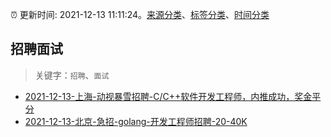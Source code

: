 :alarm_clock: 更新时间: 2021-12-13 11:11:24。[来源分类](../README.md)、[标签分类](../TAGS.md)、[时间分类](../TIMELINE.md)

## 招聘面试


> 关键字：`招聘`、`面试`



- [2021-12-13-上海-动视暴雪招聘-C/C++软件开发工程师，内推成功，奖金平分](https://www.v2ex.com/t/821910) 
- [2021-12-13-北京-急招-golang-开发工程师招聘-20-40K](https://www.v2ex.com/t/821909) 